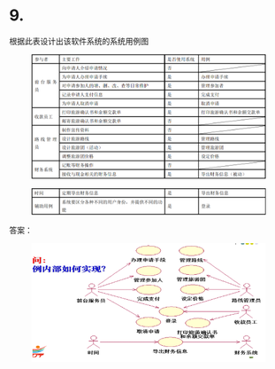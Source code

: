 # 9.

根据此表设计出该软件系统的系统用例图

<figure><img src="../.gitbook/assets/image (2) (1).png" alt=""><figcaption></figcaption></figure>

<figure><img src="../.gitbook/assets/image (3).png" alt=""><figcaption></figcaption></figure>

答案：

<figure><img src="../.gitbook/assets/image (4).png" alt=""><figcaption></figcaption></figure>
